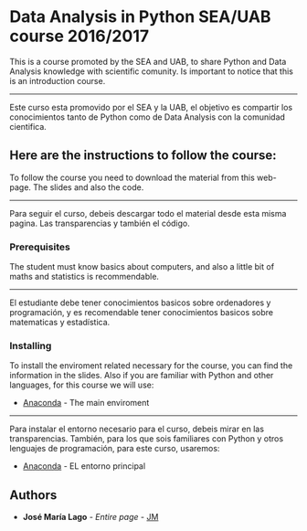 # Data Analysis in Python SEA/UAB course 2016/2017
This is a course promoted by the SEA and UAB, to share Python and Data Analysis knowledge with scientific comunity.
Is important to notice that this is an introduction course.
___
Este curso esta promovido por el SEA y la UAB, el objetivo es compartir los conocimientos tanto de Python como de Data Analysis con la comunidad cientifica.

## Here are the instructions to follow the course:
To follow the course you need to download the material from this web-page. The slides and also the code.
___
Para seguir el curso, debeis descargar todo el material desde esta misma pagina. Las transparencias y también el código.

### Prerequisites

The student must know basics about computers, and also a little bit of maths and statistics is recommendable.
___
El estudiante debe tener conocimientos basicos sobre ordenadores y programación, y es recomendable tener conocimientos basicos sobre  matematicas y estadística.

### Installing

To install the enviroment related necessary for the course, you can find the information in the slides.
Also if you are familiar with Python and other languages, for this course we will use:
* [Anaconda](https://www.continuum.io/downloads) - The main enviroment

___
Para instalar el entorno necesario para el curso, debeis mirar en las transparencias.
También, para los que sois familiares con Python y otros lenguajes de programación, para este curso, usaremos:
* [Anaconda](https://www.continuum.io/downloads) - EL entorno principal

## Authors

* **José María Lago** - *Entire page* - [JM](https://github.com/jmlago)
